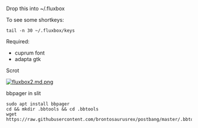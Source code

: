Drop this into ~/.fluxbox

To see some shortkeys:

    tail -n 30 ~/.fluxbox/keys

Required:

- cuprum font
- adapta gtk

Scrot

[![fluxbox2.md.png](https://cdn.scrot.moe/images/2018/08/20/fluxbox2.md.png)](https://cdn.scrot.moe/images/2018/08/20/fluxbox2.png)

bbpager in slit

    sudo apt install bbpager
    cd && mkdir .bbtools && cd .bbtools
    wget https://raw.githubusercontent.com/brontosaurusrex/postbang/master/.bbtools/bbpager.rc
